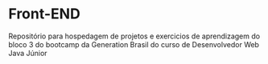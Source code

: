 # Front-END
Repositório para hospedagem de projetos e exercicios de aprendizagem do bloco 3 do bootcamp da Generation Brasil do curso de Desenvolvedor Web Java Júnior
